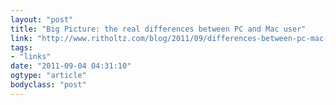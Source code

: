 ```yaml
---
layout: "post"
title: "Big Picture: the real differences between PC and Mac user"
link: "http://www.ritholtz.com/blog/2011/09/differences-between-pc-mac-users/"
tags: 
- "links"
date: "2011-09-04 04:31:10"
ogtype: "article"
bodyclass: "post"
---
```


